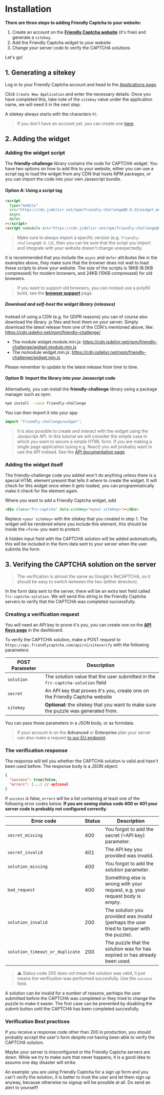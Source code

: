 # Installation

**There are three steps to adding Friendly Captcha to your website:**

1. Create an account on the [**Friendly Captcha website**](https://friendlycaptcha.com/signup) (it's free) and generate a `sitekey`.
2. Add the Friendly Captcha widget to your website
3. Change your server code to verify the CAPTCHA solutions

Let's go!

## 1. Generating a sitekey

Log in to your Friendly Captcha account and head to the [Applications page](https://app.friendlycaptcha.eu/dashboard).

Click `Create New Application` and enter the necessary details. Once you have completed this, take note of the `sitekey` value under the application name, we will need it in the next step.

A sitekey always starts with the characters `FC`.

> If you don't have an account yet, you can create one [here](https://friendlycaptcha.com/signup).

## 2. Adding the widget

### Adding the widget script

The **friendly-challenge** library contains the code for CAPTCHA widget. You have two options on how to add this to your website, either you can use a script tag to load the widget from any CDN that hosts NPM packages, or you can import the code into your own Javascript bundle.

#### Option A: Using a script tag

```html
<script
  type="module"
  src="https://cdn.jsdelivr.net/npm/friendly-challenge@0.9.13/widget.module.min.js"
  async
  defer
></script>
<script nomodule src="https://cdn.jsdelivr.net/npm/friendly-challenge@0.9.13/widget.min.js" async defer></script>
```

> Make sure to always import a specific version (e.g. `friendly-challenge@0.9.13`), then you can be sure that the script you import and integrate with your website doesn't change unexpectedly.

It is recommended that you include the `async` and `defer` attributes like in the examples above, they make sure that the browser does not wait to load these scripts to show your website. The size of the scripts is 18KB (8.5KB compressed) for modern browsers, and 24KB (10KB compressed) for old browsers.

> If you want to support old browsers, you can instead use a polyfill build, see the [**browser support**](browser_support?id=polyfills) page.

##### Download and self-host the widget library (releases)

Instead of using a CDN (e.g. for GDPR reasons) you can of course also download the library .js files and host them on your server.
Simply download the latest release from one of the CDN's mentioned above, like: https://cdn.jsdelivr.net/npm/friendly-challenge/

- The module widget.module.min.js: https://cdn.jsdelivr.net/npm/friendly-challenge/widget.module.min.js
- The nomodule widget.min.js: https://cdn.jsdelivr.net/npm/friendly-challenge/widget.min.js

Please remember to update to the latest release from time to time.

#### Option B: Import the library into your Javascript code

Alternatively, you can install the **friendly-challenge** library using a package manager such as npm:

```bash
npm install --save friendly-challenge
```

You can then import it into your app:

```javascript
import "friendly-challenge/widget";
```

> It is also possible to create and interact with the widget using the Javascript API. In this tutorial we will consider the simple case in which you want to secure a simple HTML form. If you are making a single page application (using e.g. React) you will probably want to use the API instead. See the [API documentation page](/widget_api).

### Adding the widget itself

The friendly-challenge code you added won't do anything unless there is a special HTML element present that tells it where to create the widget. It will check for this widget once when it gets loaded, you can programmatically make it check for the element again.

Where you want to add a Friendly Captcha widget, add

```html
<div class="frc-captcha" data-sitekey="<your sitekey>"></div>
```

Replace `<your sitekey>` with the sitekey that you created in step 1. The widget will be rendered where you include this element, this should be inside the `<form>` you want to protect.

A hidden input field with the CAPTCHA solution will be added automatically, this will be included in the form data sent to your server when the user submits the form.

## 3. Verifying the CAPTCHA solution on the server

> The verification is almost the same as Google's ReCAPTCHA, so it should be easy to switch between the two (either direction).

In the form data sent to the server, there will be an extra text field called `frc-captcha-solution`. We will send this string to the Friendly Captcha servers to verify that the CAPTCHA was completed successfully.

### Creating a verification request

You will need an API key to prove it's you, you can create one on the [**API Keys page**](https://app.friendlycaptcha.eu/dashboard) in the dashboard.

To verify the CAPTCHA solution, make a POST request to `https://api.friendlycaptcha.com/api/v1/siteverify` with the following parameters:

| POST Parameter | Description                                                                         |
| -------------- | ----------------------------------------------------------------------------------- |
| `solution`     | The solution value that the user submitted in the `frc-captcha-solution` field      |
| `secret`       | An API key that proves it's you, create one on the Friendly Captcha website         |
| `sitekey`      | **Optional:** the sitekey that you want to make sure the puzzle was generated from. |

You can pass these parameters in a JSON body, or as formdata.

> If your account is on the **Advanced** or **Enterprise** plan your server can also make a request [to our EU endpoint](./eu_endpoint).

### The verification response

The response will tell you whether the CAPTCHA solution is valid and hasn't been used before. The response body is a JSON object:

```JSON
{
  "success": true|false,
  "errors": [...] // optional
}
```

If `success` is false, `errors` will be a list containing at least one of the following error codes below. **If you are seeing status code 400 or 401 your server code is probably not configured correctly.**

| Error code                      | Status | Description                                                                               |
| ------------------------------- | ------ | ----------------------------------------------------------------------------------------- |
| `secret_missing`                | 400    | You forgot to add the secret (=API key) parameter.                                        |
| `secret_invalid`                | 401    | The API key you provided was invalid.                                                     |
| `solution_missing`              | 400    | You forgot to add the solution parameter.                                                 |
| `bad_request`                   | 400    | Something else is wrong with your request, e.g. your request body is empty.               |
| `solution_invalid`              | 200    | The solution you provided was invalid (perhaps the user tried to tamper with the puzzle). |
| `solution_timeout_or_duplicate` | 200    | The puzzle that the solution was for has expired or has already been used.                |

> ⚠️ Status code 200 does not mean the solution was valid, it just means the verification was performed succesfully. Use the `success` field.

A solution can be invalid for a number of reasons, perhaps the user submitted before the CAPTCHA was completed or they tried to change the puzzle to make it easier. The first case can be prevented by disabling the submit button until the CAPTCHA has been completed succesfully.

### Verification Best practices

If you receive a response code other than 200 in production, you should probably accept the user's form despite not having been able to verify the CAPTCHA solution.

Maybe your server is misconfigured or the Friendly Captcha servers are down. While we try to make sure that never happens, it is a good idea to assume one day disaster will strike.

An example: you are using Friendly Captcha for a sign up form and you can't verify the solution, it is better to trust the user and let them sign up anyway, because otherwise no signup will be possible at all. Do send an alert to yourself!
